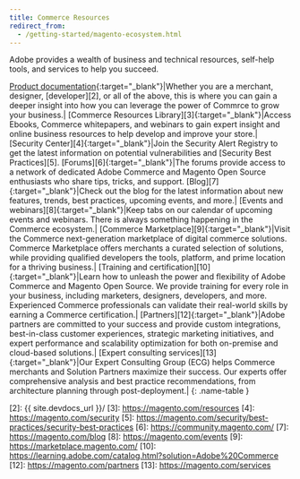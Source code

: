 ```yaml
---
title: Commerce Resources
redirect_from:
  - /getting-started/magento-ecosystem.html
---
```


Adobe provides a wealth of business and technical resources, self-help tools, and services to help you succeed.

[Product documentation][1]{:target="_blank"}|Whether you are a merchant, designer, [developer][2], or all of the above, this is where you can gain a deeper insight into how you can leverage the power of Commrce to grow your business.|
[Commerce Resources Library][3]{:target="_blank"}|Access Ebooks, Commerce whitepapers, and webinars to gain expert insight and online business resources to help develop and improve your store.|
[Security Center][4]{:target="_blank"}|Join the Security Alert Registry to get the latest information on potential vulnerabilities and [Security Best Practices][5].
[Forums][6]{:target="_blank"}|The forums provide access to a network of dedicated Adobe Commerce and Magento Open Source enthusiasts who share tips, tricks, and support.
[Blog][7]{:target="_blank"}|Check out the blog for the latest information about new features, trends, best practices, upcoming events, and more.|
[Events and webinars][8]{:target="_blank"}|Keep tabs on our calendar of upcoming events and webinars. There is always something happening in the Commerce ecosystem.|
[Commerce Marketplace][9]{:target="_blank"}|Visit the Commerce next-generation marketplace of digital commerce solutions. Commerce Marketplace offers merchants a curated selection of solutions, while providing qualified developers the tools, platform, and prime location for a thriving business.|
[Training and certification][10]{:target="_blank"}|Learn how to unleash the power and flexibility of Adobe Commerce and Magento Open Source. We provide training for every role in your business, including marketers, designers, developers, and more. Experienced Commerce professionals can validate their real-world skills by earning a Commerce certification.|
[Partners][12]{:target="_blank"}|Adobe partners are committed to your success and provide custom integrations, best-in-class customer experiences, strategic marketing initiatives, and expert performance and scalability optimization for both on-premise and cloud-based solutions.|
[Expert consulting services][13]{:target="_blank"}|Our Expert Consulting Group (ECG) helps Commerce merchants and Solution Partners maximize their success. Our experts offer comprehensive analysis and best practice recommendations, from architecture planning through post-deployment.|
{: .name-table }

[1]: https://experienceleague.adobe.com/docs/commerce.html
[2]: {{ site.devdocs_url }}/
[3]: https://magento.com/resources
[4]: https://magento.com/security
[5]: https://magento.com/security/best-practices/security-best-practices
[6]: https://community.magento.com/
[7]: https://magento.com/blog
[8]: https://magento.com/events
[9]: https://marketplace.magento.com/
[10]: https://learning.adobe.com/catalog.html?solution=Adobe%20Commerce
[12]: https://magento.com/partners
[13]: https://magento.com/services

<!--
This is a style declaration so that the very long resource names are not wrapped to many lines by table auto styling for column widths.
-->
<style>
.name-table td:first-of-type {
width: 250px;
}
</style>
